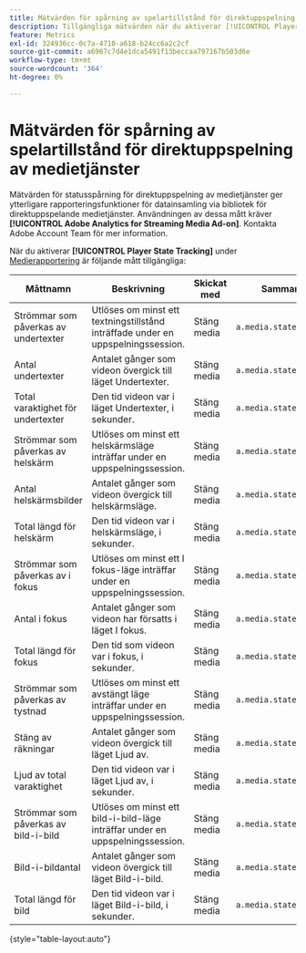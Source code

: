 ```yaml
---
title: Mätvärden för spårning av spelartillstånd för direktuppspelning av medietjänster
description: Tillgängliga mätvärden när du aktiverar [!UICONTROL Player State Tracking] för en rapportserie.
feature: Metrics
exl-id: 324936cc-0c7a-4710-a618-b24cc6a2c2cf
source-git-commit: a6967c7d4e1dca5491f13beccaa797167b503d6e
workflow-type: tm+mt
source-wordcount: '364'
ht-degree: 0%

---
```


# Mätvärden för spårning av spelartillstånd för direktuppspelning av medietjänster

Mätvärden för statusspårning för direktuppspelning av medietjänster ger ytterligare rapporteringsfunktioner för datainsamling via bibliotek för direktuppspelande medietjänster. Användningen av dessa mått kräver **[!UICONTROL Adobe Analytics for Streaming Media Ad-on]**. Kontakta Adobe Account Team för mer information.

När du aktiverar **[!UICONTROL Player State Tracking]** under [Medierapportering](/help/admin/tools/manage-rs/edit-settings/media-management.md) är följande mått tillgängliga:

| Måttnamn | Beskrivning | Skickat med | Sammanhangsdatavariabel |
| --- | --- | --- | --- |
| Strömmar som påverkas av undertexter | Utlöses om minst ett textningstillstånd inträffade under en uppspelningssession. | Stäng media | `a.media.states.closedcaptioning.set` |
| Antal undertexter | Antalet gånger som videon övergick till läget Undertexter. | Stäng media | `a.media.states.closedcaptioning.count` |
| Total varaktighet för undertexter | Den tid videon var i läget Undertexter, i sekunder. | Stäng media | `a.media.states.closedcaptioning.time` |
| Strömmar som påverkas av helskärm | Utlöses om minst ett helskärmsläge inträffar under en uppspelningssession. | Stäng media | `a.media.states.fullscreen.set` |
| Antal helskärmsbilder | Antalet gånger som videon övergick till helskärmsläge. | Stäng media | `a.media.states.fullscreen.count` |
| Total längd för helskärm | Den tid videon var i helskärmsläge, i sekunder. | Stäng media | `a.media.states.fullscreen.time` |
| Strömmar som påverkas av i fokus | Utlöses om minst ett I fokus-läge inträffar under en uppspelningssession. | Stäng media | `a.media.states.infocus.set` |
| Antal i fokus | Antalet gånger som videon har försatts i läget I fokus. | Stäng media | `a.media.states.infocus.count` |
| Total längd för fokus | Den tid som videon var i fokus, i sekunder. | Stäng media | `a.media.states.infocus.time` |
| Strömmar som påverkas av tystnad | Utlöses om minst ett avstängt läge inträffar under en uppspelningssession. | Stäng media | `a.media.states.mute.set` |
| Stäng av räkningar | Antalet gånger som videon övergick till läget Ljud av. | Stäng media | `a.media.states.mute.count` |
| Ljud av total varaktighet | Den tid videon var i läget Ljud av, i sekunder. | Stäng media | `a.media.states.mute.time` |
| Strömmar som påverkas av bild-i-bild | Utlöses om minst ett bild-i-bild-läge inträffar under en uppspelningssession. | Stäng media | `a.media.states.pictureinpicture.set` |
| Bild-i-bildantal | Antalet gånger som videon övergick till läget Bild-i-bild. | Stäng media | `a.media.states.pictureinpicture.count` |
| Total längd för bild | Den tid videon var i läget Bild-i-bild, i sekunder. | Stäng media | `a.media.states.pictureinpicture.time` |

{style="table-layout:auto"}
